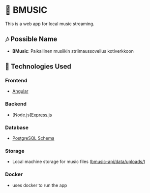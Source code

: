 # 🎵 BMUSIC

This is a web app for local music streaming.

## 🎶 Possible Name

- **BMusic**: Paikallinen musiikin striimaussovellus kotiverkkoon

## 🚀 Technologies Used

### **Frontend**

- [Angular](bmusic-ui/)

### **Backend**

- [Node.js][Express.js](bmusic-api/)

### **Database**

- [PostgreSQL Schema](database/V1___initial_schema.sql)

### **Storage**

- Local machine storage for music files ([bmusic-api/data/uploads/](bmusic-api/data/uploads/))

### **Docker**

- uses docker to run the app
